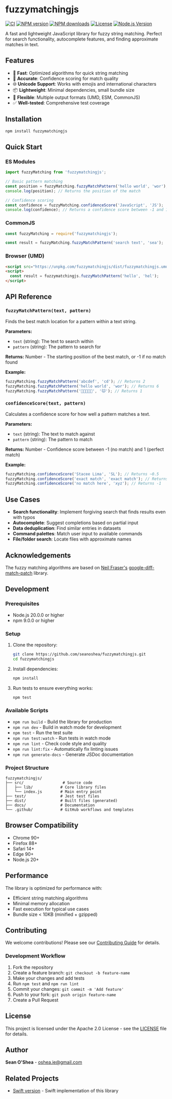 # fuzzymatchingjs

[![CI](https://github.com/seanoshea/fuzzymatchingjs/actions/workflows/ci.yml/badge.svg)](https://github.com/seanoshea/fuzzymatchingjs/actions/workflows/ci.yml)
[![NPM version](https://img.shields.io/npm/v/fuzzymatchingjs)](https://www.npmjs.com/package/fuzzymatchingjs)
[![NPM downloads](https://img.shields.io/npm/dt/fuzzymatchingjs)](https://www.npmjs.com/package/fuzzymatchingjs)
[![License](https://img.shields.io/badge/License-Apache%202.0-blue.svg)](https://opensource.org/licenses/Apache-2.0)
[![Node.js Version](https://img.shields.io/badge/node-%3E%3D20.0.0-brightgreen)](https://nodejs.org/)

A fast and lightweight JavaScript library for fuzzy string matching. Perfect for search functionality, autocomplete features, and finding approximate matches in text.

## Features

- 🚀 **Fast**: Optimized algorithms for quick string matching
- 🎯 **Accurate**: Confidence scoring for match quality
- 🌐 **Unicode Support**: Works with emojis and international characters
- 📦 **Lightweight**: Minimal dependencies, small bundle size
- 🔧 **Flexible**: Multiple output formats (UMD, ESM, CommonJS)
- ✅ **Well-tested**: Comprehensive test coverage

## Installation

```bash
npm install fuzzymatchingjs
```

## Quick Start

### ES Modules
```javascript
import fuzzyMatching from 'fuzzymatchingjs';

// Basic pattern matching
const position = fuzzyMatching.fuzzyMatchPattern('hello world', 'wor');
console.log(position); // Returns the position of the match

// Confidence scoring
const confidence = fuzzyMatching.confidenceScore('JavaScript', 'JS');
console.log(confidence); // Returns a confidence score between -1 and 1
```

### CommonJS
```javascript
const fuzzyMatching = require('fuzzymatchingjs');

const result = fuzzyMatching.fuzzyMatchPattern('search text', 'sea');
```

### Browser (UMD)
```html
<script src="https://unpkg.com/fuzzymatchingjs/dist/fuzzymatchingjs.umd.js"></script>
<script>
  const result = fuzzymatchingjs.fuzzyMatchPattern('hello', 'hel');
</script>
```

## API Reference

### `fuzzyMatchPattern(text, pattern)`

Finds the best match location for a pattern within a text string.

**Parameters:**
- `text` (string): The text to search within
- `pattern` (string): The pattern to search for

**Returns:** Number - The starting position of the best match, or -1 if no match found

**Example:**
```javascript
fuzzyMatching.fuzzyMatchPattern('abcdef', 'cd'); // Returns 2
fuzzyMatching.fuzzyMatchPattern('hello world', 'wor'); // Returns 6
fuzzyMatching.fuzzyMatchPattern('🐶🐱🐶🐶🐶', '🐱'); // Returns 1
```

### `confidenceScore(text, pattern)`

Calculates a confidence score for how well a pattern matches a text.

**Parameters:**
- `text` (string): The text to match against
- `pattern` (string): The pattern to match

**Returns:** Number - Confidence score between -1 (no match) and 1 (perfect match)

**Example:**
```javascript
fuzzyMatching.confidenceScore('Stacee Lima', 'SL'); // Returns ~0.5
fuzzyMatching.confidenceScore('exact match', 'exact match'); // Returns 1.0
fuzzyMatching.confidenceScore('no match here', 'xyz'); // Returns -1
```

## Use Cases

- **Search functionality**: Implement forgiving search that finds results even with typos
- **Autocomplete**: Suggest completions based on partial input
- **Data deduplication**: Find similar entries in datasets
- **Command palettes**: Match user input to available commands
- **File/folder search**: Locate files with approximate names

## Acknowledgements

The fuzzy matching algorithms are based on [Neil Fraser's](https://neil.fraser.name/) [google-diff-match-patch](https://github.com/google/diff-match-patch) library. 

## Development

### Prerequisites

- Node.js 20.0.0 or higher
- npm 9.0.0 or higher

### Setup

1. Clone the repository:
   ```bash
   git clone https://github.com/seanoshea/fuzzymatchingjs.git
   cd fuzzymatchingjs
   ```

2. Install dependencies:
   ```bash
   npm install
   ```

3. Run tests to ensure everything works:
   ```bash
   npm test
   ```

### Available Scripts

- `npm run build` - Build the library for production
- `npm run dev` - Build in watch mode for development
- `npm test` - Run the test suite
- `npm run test:watch` - Run tests in watch mode
- `npm run lint` - Check code style and quality
- `npm run lint:fix` - Automatically fix linting issues
- `npm run generate-docs` - Generate JSDoc documentation

### Project Structure

```
fuzzymatchingjs/
├── src/                 # Source code
│   ├── lib/            # Core library files
│   └── index.js        # Main entry point
├── test/               # Jest test files
├── dist/               # Built files (generated)
├── docs/               # Documentation
└── .github/            # GitHub workflows and templates
```

## Browser Compatibility

- Chrome 90+
- Firefox 88+
- Safari 14+
- Edge 90+
- Node.js 20+

## Performance

The library is optimized for performance with:
- Efficient string matching algorithms
- Minimal memory allocation
- Fast execution for typical use cases
- Bundle size < 10KB (minified + gzipped)

## Contributing

We welcome contributions! Please see our [Contributing Guide](.github/CONTRIBUTING.md) for details.

### Development Workflow

1. Fork the repository
2. Create a feature branch: `git checkout -b feature-name`
3. Make your changes and add tests
4. Run `npm test` and `npm run lint`
5. Commit your changes: `git commit -m 'Add feature'`
6. Push to your fork: `git push origin feature-name`
7. Create a Pull Request

## License

This project is licensed under the Apache 2.0 License - see the [LICENSE](LICENSE) file for details.

## Author

**Sean O'Shea** - [oshea.ie@gmail.com](mailto:oshea.ie@gmail.com)

## Related Projects

- [Swift version](https://github.com/seanoshea/fuzzymatchingswift) - Swift implementation of this library
